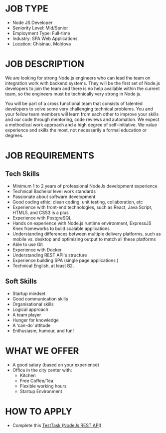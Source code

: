 
# JOB TYPE
 - Node JS Developer
 - Seniority Level: Mid/Senior
 - Employment Type: Full-time
 - Industry: SPA Web Applications
 - Location: Chisinau, Moldova
# JOB  DESCRIPTION
We are looking for strong Node.js engineers who can lead the team on integration work with backend systems.
They will be the first set of Node.js developers to join the team and there is no help available within the current team, so the engineers must be technically very strong in Node js.

You will be part of a cross functional team that consists of talented developers to solve some very challenging technical problems. You and your fellow team members will learn from each other to improve your skills and our code through mentoring, code reviews and automation.
We expect a methodical work approach and a high degree of self-initiative. We value experience and skills the most, not necessarily a formal education or degrees.
# JOB  REQUIREMENTS
## Tech Skills
 - Minimum 1 to 2 years of professional NodeJs development experience
 - Technical Bachelor level work standards
 - Passionate about software development
 - Good coding ethic: clean coding, unit testing, collaboration, etc
 - Experience with front-end technologies, such as React, Java Script, HTML5, and CSS3 is a plus
 - Experience with PostgreSQL
 - Hands on experience with Node.js runtime environment, ExpressJS Knex frameworks to build scalable applications
 - Understanding differences between multiple delivery platforms, such as mobile vs. desktop and optimizing output to match all these platforms
 - Able to use Git
 - Experience with Docker
 - Understanding REST API's structure
 - Experience building SPA (single page applications )
 - Technical English, at least B2.
## Soft Skills
 - Startup mindset
 - Good communication skills
 - Organisational skills
 - Logical approach
 - A team player
 - Hunger for knowledge
 - A ‘can-do’ attitude
 - Enthusiasm, humour, and fun!
# WHAT WE OFFER
 - A good salary (based on your experience)
 - Office in the city center with: 
   - Kitchen
   - Free Coffee/Tea
   - Flexible working hours
   - Startup Environment
# HOW TO APPLY
 - Complete this [TestTask (NodeJs REST API)](./test-task.md)
